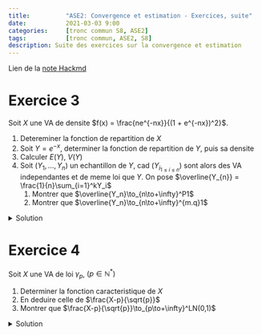 ```yaml
---
title:          "ASE2: Convergence et estimation - Exercices, suite"
date:           2021-03-03 9:00
categories:     [tronc commun S8, ASE2]
tags:           [tronc commun, ASE2, S8]
description: Suite des exercices sur la convergence et estimation
---
```

Lien de la [note Hackmd](https://hackmd.io/@lemasymasa/HJqkMkTM_)

# Exercice 3
Soit $X$ une VA de densite $f(x) = \frac{ne^{-nx}}{(1 + e^{-nx})^2}$.

1. Detereminer la fonction de repartition de $X$
2. Soit $Y=e^{-x}$, determiner la fonction de repartition de $Y$, puis sa densite
3. Calculer $E(Y)$, $V(Y)$
4. Soit $(Y_1,..., Y_n)$ un echantillon de $Y$, cad $(Y_i_{1\le i\le n})$ sont alors des VA independantes et de meme loi que $Y$. On pose $\overline{Y_{n}} = \frac{1}{n}\sum_{i=1}^kY_i$
    1. Montrer que $\overline{Y_n}\to_{n\to+\infty}^P1$
    2. Montrer que $\overline{Y_n}\to_{n\to+\infty}^{m.q}1$

<details markdown="1">
<summary>Solution</summary>

1. $F(x) = P(X\lt x) = \int_{-\infty}^xf(t)dt$ $\forall x\in\mathbb R$

$$
\begin{aligned}
F(x) &= \int_{-\infty}^xe^{-t}\times e^{-e^{-t}}\\
&= \biggr[e^{-e^{-t}}\biggr]_{-\infty}^x = e^{-e^{-x}} \text{ car } (e^{-e^{-t}})' = e^{-t}e^{-e^{-t}}\\
&= e^{-e^{-x}}
\end{aligned}
$$

2. $Y = e^{-X}$, Soit $G(y)$ la fonction de repartition de $Y$. $Y$ etant positive donc $G(y) = P(Y\lt y) = 0$ pour $y\le 0$.

Pour $y\gt 0$:

$$
\begin{aligned}
G(y) &= P(Y\lt y) = P(e^{-X}\lt y) = P(-X\lt \ln(y))\\
&= P(X\gt-\ln(y)) = 1 - F(-\ln(y))\\
&= 1 - e^{-y}\\
\text{Donc } G(y) &=
\begin{cases}
    0 &y\le 0\\
    1-e^{-y} &y\gt 0
\end{cases}
\end{aligned}
$$

La densite de $Y = e^{-X}$ est:

$$
g(y) = G'(y) =
\begin{cases}
    0 &y\le 0\\
    e^{-y} &y\gt 0
\end{cases}
$$

3. $E(Y) = \int_{\mathbb R}yg(y)dy = \int_{-\infty}^{+\infty}ye^{-y}dy$

On integre par parties:
$$
\begin{cases}
    v = y &v'=1\\
    u' = e^{-y} &u = e^{-y}
\end{cases}\\
\begin{aligned}
E(Y) = \underbrace{\biggr[-ye^{-y}\biggr]_0^{+\infty}}_{_{y\to+\infty}\to0} - \int_0^{+\infty}(-e^{-y})dy &= \int_0^{+\infty}e^{-y}dy\\
&= \biggr[-e^{-y}\biggr]_0^{+\infty} = 1
\end{aligned}\\
V(Y) = E(Y^2) - E^2(Y)\\
E(Y^2) = \int_0^{+\infty}y^2e^{-y}dy\\
\text{Integration par parties:}
\begin{cases}
    v = y^2 &v'=2y\\
    u'=e^{-y} &u=-e^{-y}
\end{cases}\\
\begin{aligned}
E(Y^2) &=\int_0^{+\infty}Y^2e^{-y}dy = \underbrace{\biggr[-y^2e^{-y}\biggr]_0^{+\infty}}_{_{y\to+\infty}\to0}-\int_0^{+\infty}2y(-e^{-y})dy\\
&= 2\int_0^{+\infty}ye^{-y}dy = 2E(Y) = 1\\
\text{Donc: } V(Y) &= 2 - 1 = 1
\end{aligned}
$$

4. 1. $\overline{Y_n}=\frac{1}{n}\sum_{i=1}^{n}Y_i$, $(Y_i)_{1\le i\le n}$ idependantes et de meme loi que $Y$.

$$
\begin{aligned}
E(\overline{Y_n}) &= \frac{1}{n}\sum_{i=1}^nE(Y_i) = \frac{1}{n}\sum_{i=1}^n1 = \frac{n}{n} = 1\\
V(\overline{Y_n}) &= \frac{1}{n^2}\sum_{i=1}^nV(Y_i)= \frac{n}{n^2} = \frac{1}{n}
\end{aligned}
$$

En utilisant Tchebychev:
$$
\begin{aligned}
\forall\varepsilon\gt0, &P(\vert\overline{Y_n}-E(\overline{Y_n})\vert \gt\varepsilon)\lt\frac{V(\overline{Y_n})}{\varepsilon^2}\\
\Rightarrow &P(\vert\overline{Y_n}-1)\vert \gt\varepsilon)\lt\frac{1}{n\varepsilon^2}\to_{n\to+\infty}0\\
\text{Donc: } &\overline{Y_n}\to_{n\to+\infty}^P1
\end{aligned}
$$

4. 2. Montrons que $\overline{Y_n}\to_{n\to+\infty}^{m.q}1$

$$
\begin{aligned}
E(\vert\overline{Y_n}-1)\vert^2) &= E(\vert\overline{Y_n}-E(\overline{Y_n})\vert^2)\\
&=V(\overline{Y_n}) = \frac{1}{n}\to_{n\to+\infty}0\\
\text{Donc: } \overline{Y_n}&\to_{n\to+\infty}^{m.q}1
\end{aligned}
$$

</details>

# Exercice 4
Soit $X$ une VA de loi $\gamma_p$, $(p\in\mathbb N^*)$
1. Determiner la fonction caracteristique de $X$
2. En deduire celle de $\frac{X-p}{\sqrt{p}}$
3. Montrer que $\frac{X-p}{\sqrt{p}}\to_{p\to+\infty}^LN(0,1)$

<details markdown="1">
<summary>Solution</summary>

1. $X$ suit la  loi $\gamma_p$ (gamma). Sa densite est $f(x) = \frac{1}{\Gamma(p)}e^{-x}x^{p-1}$

Donc:

$$
\begin{aligned}
\phi_X(t) &= \frac{1}{\Gamma(p)}\int_0^{+\infty}e^{itx}e^{-x}x^{p-1}dx\\
&=\frac{1}{\Gamma(p)}\int_0^{+\infty}e^{(it-1)x}x^{p-1}dx\\
\text{Posons: } I_{p-1}&=\int_0^{+\infty}e^{(it-1)x}x^{p-1}dx\\
I_0 &= \int_0^{+\infty}e^{(it-1)x}dx = \biggr[\frac{e^{(it-1)x}}{it-1}\biggr]_0^{+\infty} = -\frac{1}{it-1}\\
\text{Car: } e^{(it-1)x} &= e^{itx}.e^{-x}\to_{x\to+\infty}0 \text{ puisque }\vert e^{itx}\vert = 1\text{ (bornee) }\\
I_{p-1} &= \int_0^{+\infty}e^{(it-1)x}x^{p-1}dx\\
\end{aligned}\\
\text{Integration par parties:}
\begin{cases}
    v = x^{p-1} &v'=(p-1)x^{p-2}\\
    u'=e^{(it-1)x} &u=\frac{1}{it-1}e^{(it-1)x}
\end{cases}\\
\begin{aligned}
I_{p-1}&=\underbrace{\biggr[\frac{e^{(it-1)x}}{it-1}x^{p-1}\biggr]_0^{+\infty}}_{\to_{x\to+\infty}0} - \frac{p-1}{it-1}\int_0^{+\infty}e^{(it-1)x}x^{p-2}dx\\
\text{Car: } \underbrace{e^{itx}}_{\text{bornee}, \vert e^{itx}\vert = 1}&e^{-x}x^{p-1}\to_{x\to+\infty}0\\
I_{p_1} &= -\frac{p-1}{it-1}I_{p-2}\text{ } \forall p\ge 2\\
I_{p-2} &= -\frac{p-2}{it-1}I_{p-3}\\
&.\\
&.\\
&.\\
I_2 &= -\frac{2}{it-1}I_1\\
I_2 &= -\frac{2}{it-1}I_1\\
\end{aligned}
$$

En faisant le produit:

$$
\begin{aligned}
I_{p-1} &= \frac{(-1)^{p-1}(p-1)!}{(it-1)^p}I_0\\
&= \frac{(-1)^p(p-1)!}{(it-1)^p}\\
\phi_X(t) &= \frac{1}{\Gamma(p)}I_{p-1}=\frac{(-1)^p}{(it-1)^p} \\
&= (1-it)^{-p}
\end{aligned}
$$

2. On veut la fonction caracteristique de $\frac{X-p}{\sqrt{p}}$. Or, d'apres le cours:

$$
\phi_{\frac{X-m}{\delta}}(t) = e^{\frac{itm}{\delta}}\phi_X(\frac{t}{\delta})
$$

Ici $m=p$ et $\delta=\sqrt{p}$

Donc:

$$
\begin{aligned}
\phi_{\frac{X-p}{\sqrt{p}}} &= e^{-\frac{itp}{\sqrt{p}}}\phi_X(\frac{t}{\sqrt{p}})\\
\Rightarrow \phi_{\frac{X-p}{\sqrt{p}}} &= e^{-\frac{itp}{\sqrt{p}}}(1-\frac{it}{\sqrt{p}})^{-p}
\end{aligned}
$$

3. Montrons que $\frac{X-p}{\sqrt{p}}\to_{p\to+\infty}^LN(0,1)$

$$
\ln(\phi_{\frac{X-p}{\sqrt{p}}}) = -\frac{itp}{\sqrt{p}}-p\ln(1-\frac{it}{\sqrt{p}})
$$

Or $\ln(1+x)\sim x-\frac{x^2}{2}$ au voisinage de 0.

Donc:

$$
\begin{aligned}
\ln(\phi_{\frac{X-p}{\sqrt{p}}})&\simeq-\frac{itp}{\sqrt{p}}-p(-\frac{it}{\sqrt{p}} + \frac{t^2}{2p}) \text{ pour p au voisinage de } +\infty\\
&\simeq -\frac{itp}{\sqrt{p}}+\frac{itp}{\sqrt{p}}+\frac{t^2}{2} = \frac{t^2}{2} \text{ pour p au voisinage de } +\infty\\
\Rightarrow \phi_{\frac{X-p}{\sqrt{p}}}&\simeq e^{-\frac{t^2}{2}} \text{ : fonction caracteristique de } N(0,1)
\end{aligned}
$$

Conclusion: $\frac{X-p}{\sqrt{p}}\to_{p\to+\infty}^LN(0,1)$

</details>
